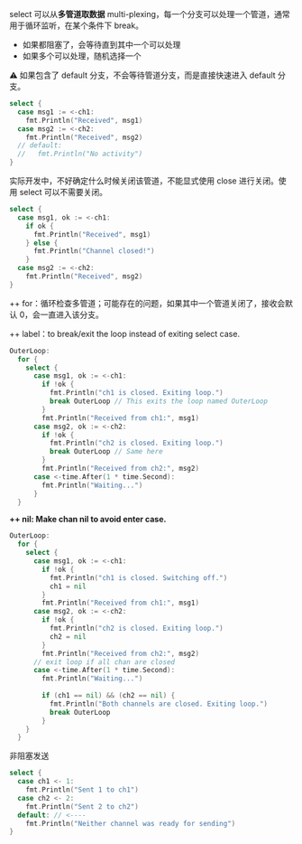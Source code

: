 select 可以从**多管道取数据** multi-plexing，每一个分支可以处理一个管道，通常用于循环监听，在某个条件下 break。

- 如果都阻塞了，会等待直到其中一个可以处理
- 如果多个可以处理，随机选择一个

:warning: 如果包含了 default 分支，不会等待管道分支，而是直接快速进入 default 分支。

```go
select {
  case msg1 := <-ch1:
    fmt.Println("Received", msg1)
  case msg2 := <-ch2:
    fmt.Println("Received", msg2)
  // default:
  //   fmt.Println("No activity")
}
```

实际开发中，不好确定什么时候关闭该管道，不能显式使用 close 进行关闭。使用 select 可以不需要关闭。

```go
select {
  case msg1, ok := <-ch1:
    if ok {
      fmt.Println("Received", msg1)
    } else {
      fmt.Println("Channel closed!")
    }
  case msg2 := <-ch2:
    fmt.Println("Received", msg2)
}
```

++ for：循环检查多管道；可能存在的问题，如果其中一个管道关闭了，接收会默认 0，会一直进入该分支。

++ label：to break/exit the loop instead of exiting select case.

```go
OuterLoop:
  for {
    select {
      case msg1, ok := <-ch1:
        if !ok {
          fmt.Println("ch1 is closed. Exiting loop.")
          break OuterLoop // This exits the loop named OuterLoop
        }
        fmt.Println("Received from ch1:", msg1)
      case msg2, ok := <-ch2:
        if !ok {
          fmt.Println("ch2 is closed. Exiting loop.")
          break OuterLoop // Same here
        }
        fmt.Println("Received from ch2:", msg2)
      case <-time.After(1 * time.Second):
        fmt.Println("Waiting...")
      }
  }
```

**++ nil: Make chan nil to avoid enter case.**

```go
OuterLoop:
  for {
    select {
      case msg1, ok := <-ch1:
        if !ok {
          fmt.Println("ch1 is closed. Switching off.")
          ch1 = nil
        }
        fmt.Println("Received from ch1:", msg1)
      case msg2, ok := <-ch2:
        if !ok {
          fmt.Println("ch2 is closed. Exiting loop.")
          ch2 = nil
        }
        fmt.Println("Received from ch2:", msg2)
      // exit loop if all chan are closed
      case <-time.After(1 * time.Second):
        fmt.Println("Waiting...")
        
        if (ch1 == nil) && (ch2 == nil) {
          fmt.Println("Both channels are closed. Exiting loop.")
          break OuterLoop
        }
    }
  }
```

非阻塞发送

```go
select {
  case ch1 <- 1:
    fmt.Println("Sent 1 to ch1")
  case ch2 <- 2:
    fmt.Println("Sent 2 to ch2")
  default: // <---- 
    fmt.Println("Neither channel was ready for sending")
}
```

